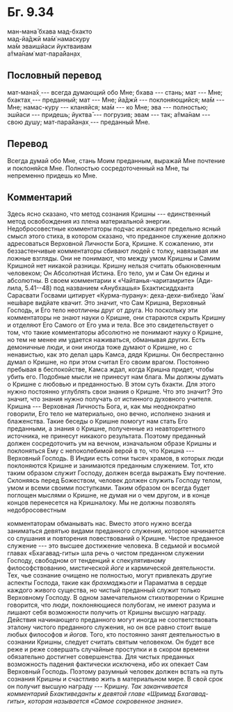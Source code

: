 # Бг. 9.34
ман-мана̄ бхава мад-бхакто<br/>
мад-йа̄джӣ ма̄м̇ намаскуру<br/>
ма̄м эваишйаси йуктваивам<br/>
а̄тма̄нам̇ мат-пара̄йан̣ах̣
## Пословный перевод

мат-мана̄х̣ --- всегда думающий обо Мне; бхава --- стань; мат --- Мне;
бхактах̣ --- преданный; мат --- Мне; йа̄джӣ --- поклоняющийся; ма̄м ---
Мне; намас-куру --- кланяйся; ма̄м --- ко Мне; эва --- полностью; эшйаси
--- придешь; йуктва̄ --- погрузив; эвам --- так; а̄тма̄нам --- свою душу;
мат-пара̄йан̣ах̣ --- преданный Мне.

## Перевод

Всегда думай обо Мне, стань Моим преданным, выражай Мне почтение и
поклоняйся Мне. Полностью сосредоточенный на Мне, ты непременно придешь
ко Мне.

## Комментарий

Здесь ясно сказано, что метод сознания Кришны --- единственный метод
освобождения из плена материальной энергии. Недобросовестные
комментаторы подчас искажают предельно ясный смысл этого стиха, в
котором сказано, что преданное служение должно адресоваться Верховной
Личности Бога, Кришне. К сожалению, эти беззастенчивые комментаторы
сбивают людей с толку, навязывая им ложные взгляды. Они не понимают, что
между умом Кришны и Самим Кришной нет никакой разницы. Кришну нельзя
считать обыкновенным человеком; Он Абсолютная Истина. Его тело, ум и Сам
Он едины и абсолютны. В своем комментарии к «Чайтанья-чаритамрите»
(Ади-лила, 5.41--48) под названием «Анубхашья» Бхактисиддханта Сарасвати
Госвами цитирует «Курма-пурану»: деха-дехи-вибхедо 'йам̇ неш́варе видйате
квачит. Это значит, что Сам Кришна, Верховный Господь, и Его тело
неотличны друг от друга. Но поскольку эти комментаторы не знают науки о
Кришне, они стараются скрыть Кришну и отделяют Его Самого от Его ума и
тела. Все это свидетельствует о том, что такие комментаторы абсолютно не
понимают науку о Кришне, но тем не менее им удается наживаться,
обманывая других. Есть демоничные люди, и они иногда тоже думают о
Кришне, но с ненавистью, как это делал царь Камса, дядя Кришны. Он
беспрестанно думал о Кришне, но при этом считал Его своим врагом.
Постоянно пребывая в беспокойстве, Камса ждал, когда Кришна придет,
чтобы убить его. Подобные мысли не принесут нам блага. Мы должны думать
о Кришне с любовью и преданностью. В этом суть бхакти. Для этого нужно
постоянно углублять свои знания о Кришне. Что это значит? Это значит,
что знания нужно получать от истинного духовного учителя. Кришна ---
Верховная Личность Бога, и, как мы неоднократно говорили, Его тело не
материально, оно вечно, исполнено знания и блаженства. Такие беседы о
Кришне помогут нам стать Его преданными, а знания о Кришне, полученные
из неавторитетного источника, не принесут никакого результата. Поэтому
преданный должен сосредоточить ум на вечном, изначальном образе Кришны и
поклоняться Ему с непоколебимой верой в то, что Кришна --- Верховный
Господь. В Индии есть сотни тысяч храмов, в которых люди поклоняются
Кришне и занимаются преданным служением. Тот, кто таким образом служит
Господу, должен всегда выражать Ему почтение. Склоняясь перед Божеством,
человек должен служить Господу телом, умом и всеми своими поступками.
Таким образом он всегда будет поглощен мыслями о Кришне, не думая ни о
чем другом, и в конце концов перенесется на Кришналоку. Мы не должны
позволять недобросовестным

комментаторам обманывать нас. Вместо этого нужно всегда заниматься
девятью видами преданного служения, которое начинается со слушания и
повторения повествований о Кришне. Чистое преданное служение --- это
высшее достижение человека. В седьмой и восьмой главах «Бхагавад-гиты»
шла речь о чистом преданном служении Господу, свободном от тенденций к
спекулятивному философствованию, мистической *йоге* и кармической
деятельности. Тех, чье сознание очищено не полностью, могут привлекать
другие аспекты Господа, такие как *брахмаджьоти* и Параматма в сердце
каждого живого существа, но чистый преданный служит только Верховному
Господу. В одном замечательном стихотворении о Кришне говорится, что
люди, поклоняющиеся полубогам, не имеют разума и лишают себя возможности
получить от Кришны высшую награду. Действия начинающего преданного могут
иногда не соответствовать эталону чистого преданного служения, но он все
равно стоит выше любых философов и *йогов.* Того, кто постоянно занят
деятельностью в сознании Кришны, следует считать святым человеком. Он
будет все реже и реже совершать случайные проступки и в скором времени
обязательно достигнет совершенства. Для чистых преданных возможность
падения фактически исключена, ибо их опекает Сам Верховный Господь.
Поэтому разумный человек должен встать на путь сознания Кришны и
счастливо жить в материальном мире. В свой срок он получит высшую
награду --- Кришну. *Так заканчивается комментарий Бхактиведанты к
девятой главе «Шримад Бхагавад-гиты», которая называется «Самое
сокровенное знание».*
